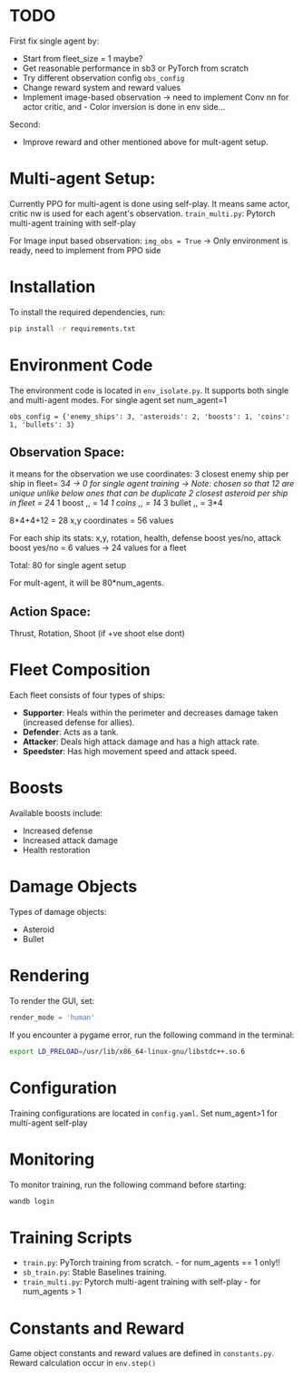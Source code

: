 # TODO
First fix single agent by:
- Start from fleet_size = 1 maybe?
- Get reasonable performance in sb3 or PyTorch from scratch
- Try different observation config `obs_config`
- Change reward system and reward values
- Implement image-based observation -> need to implement Conv nn for actor critic, and - Color inversion is done in env side... 

Second:
- Improve reward and other mentioned above for mult-agent setup.

# Multi-agent Setup:
Currently PPO for multi-agent is done using self-play. It means same actor, critic nw is used for each agent's observation. 
`train_multi.py`: Pytorch multi-agent training with self-play

For Image input based observation:
`img_obs = True` -> Only environment is ready, need to implement from PPO side

# Installation

To install the required dependencies, run:

```bash
pip install -r requirements.txt
```

# Environment Code

The environment code is located in `env_isolate.py`. It supports both single and multi-agent modes.
For single agent set num_agent=1

```
obs_config = {'enemy_ships': 3, 'asteroids': 2, 'boosts': 1, 'coins': 1, 'bullets': 3}

```
## Observation Space:
it means for the observation we use coordinates:
3 closest enemy ship per ship in fleet= 3*4 -> 0 for single agent training -> Note: chosen so that 12 are unique unlike below ones that can be duplicate
2 closest asteroid per ship in fleet = 2*4
1 boost ,,                           = 1*4
1 coins ,,                           = 1*4
3 bullet ,,                          = 3*4

8+4+4+12 = 28 x,y coordinates = 56 values

For each ship its stats:
x,y, rotation, health, defense boost yes/no, attack boost yes/no = 6 values -> 24 values for a fleet

Total: 80 for single agent setup

For mult-agent, it will be 80*num_agents.

## Action Space:

Thrust, Rotation, Shoot (if +ve shoot else dont)


# Fleet Composition

Each fleet consists of four types of ships:

- **Supporter**: Heals within the perimeter and decreases damage taken (increased defense for allies).
- **Defender**: Acts as a tank.
- **Attacker**: Deals high attack damage and has a high attack rate.
- **Speedster**: Has high movement speed and attack speed.

# Boosts

Available boosts include:

- Increased defense
- Increased attack damage
- Health restoration

# Damage Objects

Types of damage objects:

- Asteroid
- Bullet

# Rendering

To render the GUI, set:

```python
render_mode = 'human'
```

If you encounter a pygame error, run the following command in the terminal:

```bash
export LD_PRELOAD=/usr/lib/x86_64-linux-gnu/libstdc++.so.6
```

# Configuration

Training configurations are located in `config.yaml`.
Set num_agent>1 for multi-agent self-play

# Monitoring

To monitor training, run the following command before starting:

```bash
wandb login
```

# Training Scripts

- `train.py`: PyTorch training from scratch. - for num_agents == 1 only!!
- `sb_train.py`: Stable Baselines training.
- `train_multi.py`: Pytorch multi-agent training with self-play - for num_agents > 1

# Constants and Reward

Game object constants and reward values are defined in `constants.py`.
Reward calculation occur in ```env.step()```


